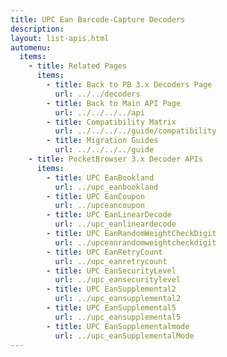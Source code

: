 ```yaml
---
title: UPC Ean Barcode-Capture Decoders
description: 
layout: list-apis.html
automenu:
  items:
    - title: Related Pages
      items:
        - title: Back to PB 3.x Decoders Page
          url: ../../decoders
        - title: Back to Main API Page
          url: ../../../../api
        - title: Compatibility Matrix
          url: ../../../../guide/compatibility
        - title: Migration Guides
          url: ../../../../guide
    - title: PocketBrowser 3.x Decoder APIs
      items:
        - title: UPC EanBookland
          url: ../upc_eanbookland
        - title: UPC EanCoupon
          url: ../upceancoupon
        - title: UPC EanLinearDecode
          url: ../upc_eanlineardecode
        - title: UPC EanRandomWeightCheckDigit
          url: ../upceanrandomweightcheckdigit
        - title: UPC EanRetryCount
          url: ../upc_eanretrycount
        - title: UPC EanSecurityLevel
          url: ../upc_eansecuritylevel
        - title: UPC EanSupplemental2
          url: ../upc_eansupplemental2
        - title: UPC EanSupplemental5
          url: ../upc_eansupplemental5
        - title: UPC EanSupplementalmode
          url: ../upc_eanSupplementalMode
---
```

